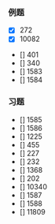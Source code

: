 ### 例题
- [x] 272
- [x] 10082
- [] 401
- [] 340
- [] 1583
- [] 1584
### 习题
- [] 1585
- [] 1586
- [] 1225
- [] 455
- [] 227
- [] 232
- [] 1368
- [] 202
- [] 10340
- [] 1587
- [] 1588
- [] 11809
